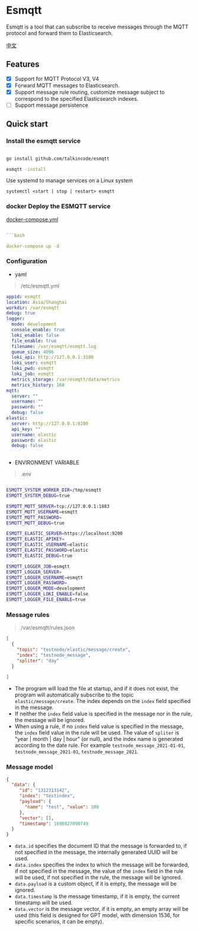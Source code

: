 # Esmqtt

Esmqtt is a tool that can subscribe to receive messages through the MQTT protocol and forward them to Elasticsearch.

[中文](./README-zh_CN.md)

## Features

- [x] Support for MQTT Protocol V3, V4
- [x] Forward MQTT messages to Elasticsearch.
- [x] Support message rule routing, customize message subject to correspond to the specified Elasticsearch indexes.
- [ ] Support message persistence

## Quick start

### Install the esmqtt service

```bash     

go install github.com/talkincode/esmqtt

esmqtt -install

```   

Use systemd to manage services on a Linux system

`systemctl <start | stop | restart> esmqtt`

### docker Deploy the ESMQTT service

[docker-compose.yml](./docker-compose.yml)

```yaml

```bash

docker-compose up -d

```


### Configuration

- yaml

>  /etc/esmqtt.yml 

```yaml
appid: esmqtt
location: Asia/Shanghai
workdir: /var/esmqtt
debug: true
logger:
  mode: development
  console_enable: true
  loki_enable: false
  file_enable: true
  filename: /var/esmqtt/esmqtt.log
  queue_size: 4096
  loki_api: http://127.0.0.1:3100
  loki_user: esmqtt
  loki_pwd: esmqtt
  loki_job: esmqtt
  metrics_storage: /var/esmqtt/data/metrics
  metrics_history: 168
mqtt:
  server: ""
  username: ""
  password: ""
  debug: false
elastic:
  server: http://127.0.0.1:9200
  api_key: ""
  username: elastic
  password: elastic
  debug: false
  
```

- ENVIRONMENT VARIABLE

> .env 

```bash

ESMQTT_SYSTEM_WORKER_DIR=/tmp/esmqtt
ESMQTT_SYSTEM_DEBUG=true

ESMQTT_MQTT_SERVER=tcp://127.0.0.1:1883
ESMQTT_MQTT_USERNAME=esmqtt
ESMQTT_MQTT_PASSWORD=
ESMQTT_MQTT_DEBUG=true

ESMQTT_ELASTIC_SERVER=https://localhost:9200
ESMQTT_ELASTIC_APIKEY=
ESMQTT_ELASTIC_USERNAME=elastic
ESMQTT_ELASTIC_PASSWORD=elastic
ESMQTT_ELASTIC_DEBUG=true

ESMQTT_LOGGER_JOB=esmqtt
ESMQTT_LOGGER_SERVER=
ESMQTT_LOGGER_USERNAME=esmqtt
ESMQTT_LOGGER_PASSWORD=
ESMQTT_LOGGER_MODE=development
ESMQTT_LOGGER_LOKI_ENABLE=false
ESMQTT_LOGGER_FILE_ENABLE=true

```

### Message rules

>  /var/esmqtt/rules.json 


```json
[
  {
    "topic": "testnode/elastic/message/create",
    "index": "testnode_message",
    "spliter": "day"
  }
  
]
```


- The program will load the file at startup, and if it does not exist, the program will automatically subscribe to the topic `elastic/message/create`. The index depends on the `index` field specified in the message.
- If neither the `index` field value is specified in the message nor in the rule, the message will be ignored. 
- When using a rule, if no `index` field value is specified in the message, the `index` field value in the rule will be used. The value of `spliter` is "year | month | day | hour" (or null), and the index name is generated according to the date rule.
For example `testnode_message_2021-01-01`, `testnode_message_2021-01`, `testnode_message_2021`.


### Message model

```json
{
  "data": {
     "id": "1312313142",
     "index": "testindex",
     "payload": {
       "name": "test", "value": 100
     },
     "vector": [],
     "timestamp": 1698827090749
  }
}
```

- `data.id` specifies the document ID that the message is forwarded to, if not specified in the message, the internally generated UUID will be used.
- `data.index` specifies the index to which the message will be forwarded, if not specified in the message, the value of the `index` field in the rule will be used, if not specified in the rule, the message will be ignored.
- `data.payload` is a custom object, if it is empty, the message will be ignored.
- `data.timestamp` is the message timestamp, if it is empty, the current timestamp will be used.
- `data.vector` is the message vector, if it is empty, an empty array will be used (this field is designed for GPT model, with dimension 1536, for specific scenarios, it can be empty).

